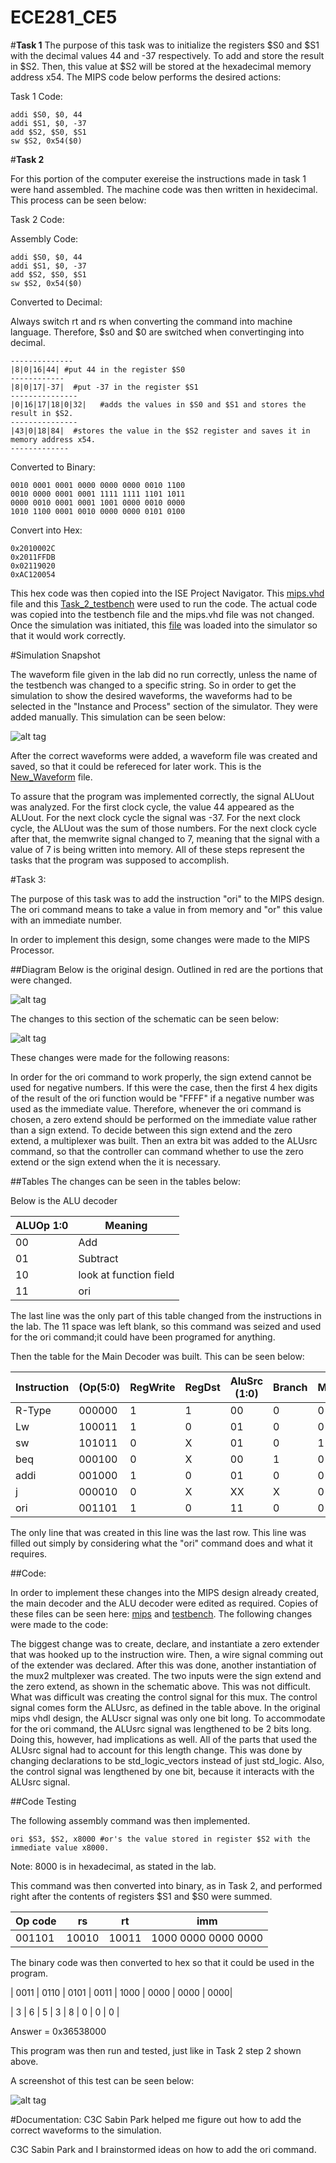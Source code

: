 ECE281_CE5
==========


#**Task 1**
The purpose of this task was to initialize the registers $S0 and $S1 with the decimal values 44 and -37 respectively.  To add and store the result in $S2.  Then, this value at $S2 will be stored at the hexadecimal memory address x54.  The MIPS code below performs the desired actions: 


Task 1 Code: 
```
addi $S0, $0, 44
addi $S1, $0, -37
add $S2, $S0, $S1
sw $S2, 0x54($0)
```



#**Task 2** 

For this portion of the computer exereise the instructions made in task 1 were hand assembled.  The machine code was then written in hexidecimal.  This process can be seen below: 

Task 2 Code:

Assembly Code:
```
addi $S0, $0, 44
addi $S1, $0, -37
add $S2, $S0, $S1
sw $S2, 0x54($0)
```


Converted to Decimal:

Always switch rt and rs when converting the command into machine language.  Therefore, $s0 and $0 are switched when convertinging into decimal. 

```
--------------
|8|0|16|44| #put 44 in the register $S0
------------
|8|0|17|-37|  #put -37 in the register $S1
---------------
|0|16|17|18|0|32|   #adds the values in $S0 and $S1 and stores the result in $S2.  
---------------
|43|0|18|84|  #stores the value in the $S2 register and saves it in memory address x54.  
-------------
```



Converted to Binary:

```
0010 0001 0001 0000 0000 0000 0010 1100
0010 0000 0001 0001 1111 1111 1101 1011
0000 0010 0001 0001 1001 0000 0010 0000
1010 1100 0001 0010 0000 0000 0101 0100
```


Convert into Hex: 

```
0x2010002C
0x2011FFDB
0x02119020
0xAC120054
```

This hex code was then copied into the ISE Project Navigator.  This [mips.vhd](https://raw.githubusercontent.com/JohnTerragnoli/ECE281_CE5/master/mips.vhd) file and this [Task_2_testbench](https://raw.githubusercontent.com/JohnTerragnoli/ECE281_CE5/master/Task_2_Testbench.vhd)  were used to run the code.  The actual code was copied into the testbench file and the mips.vhd file was not changed.  Once the simulation was initiated, this [file](https://raw.githubusercontent.com/JohnTerragnoli/ECE281_CE5/master/mips_waveform.wcfg) was loaded into the simulator so that it would work correctly.  



#Simulation Snapshot 

The waveform file given in the lab did no run correctly, unless the name of the testbench was changed to a specific string.  So in order to get the simulation to show the desired waveforms, the waveforms had to be selected in the "Instance and Process" section of the simulator.  They were added manually.  This simulation can be seen below: 

![alt tag](https://raw.githubusercontent.com/JohnTerragnoli/ECE281_CE5/master/Task_2_Simulation.PNG "Task 2 simulation")

After the correct waveforms were added, a waveform file was created and saved, so that it could be refereced for later work.  This is the [New_Waveform](https://raw.githubusercontent.com/JohnTerragnoli/ECE281_CE5/master/actual_waveform.wcfg) file. 


To assure that the program was implemented correctly, the signal ALUout was analyzed.  For the first clock cycle, the value 44 appeared as the ALUout.  For the next clock cycle the signal was -37.  For the next clock cycle, the ALUout was the sum of those numbers.  For the next clock cycle after that, the memwrite signal changed to 7, meaning that the signal with a value of 7 is being written into memory.  All of these steps represent the tasks that the program was supposed to accomplish.  




#Task 3: 

The purpose of this task was to add the instruction "ori" to the MIPS design.  The ori command means to take a value in from memory and "or" this value with an immediate number.  

In order to implement this design, some changes were made to the MIPS Processor.  



##Diagram
Below is the original design.  Outlined in red are the portions that were changed.  


![alt tag](https://raw.githubusercontent.com/JohnTerragnoli/ECE281_CE5/master/Altered_Schematic.PNG "Altered Controller")


The changes to this section of the schematic can be seen below: 


![alt tag](https://raw.githubusercontent.com/JohnTerragnoli/ECE281_CE5/master/Altered_Schematic_2.JPG "Altered Controller")




These changes were made for the following reasons: 

In order for the ori command to work properly, the sign extend cannot be used for negative numbers.  If this were the case, then the first 4 hex digits of the result of the ori function would be "FFFF" if a negative number was used as the immediate value.  Therefore, whenever the ori command is chosen, a zero extend should be performed on the immediate value rather than a sign extend.  To decide between this sign extend and the zero extend, a multiplexer was built.  Then an extra bit was added to the ALUsrc command, so that the controller can command whether to use the zero extend or the sign extend when the it is necessary.  




##Tables
The changes can be seen in the tables below: 


Below is the ALU decoder

| ALUOp 1:0 | Meaning |
|---|---|
| 00 | Add |
| 01 | Subtract |
| 10 | look at function field |
| 11 | ori |


The last line was the only part of this table changed from the instructions in the lab.  The 11 space was left blank, so this command was seized and used for the ori command;it could have been programed for anything.  


Then the table for the Main Decoder was built.  This can be seen below: 

| Instruction | (Op(5:0) | RegWrite | RegDst | AluSrc (1:0) | Branch | MemWrite | MemtoReg | ALUOp(1:0) | Jump | 
|---|---|---|---|---|---|---|---|---|---|
| R-Type | 000000 | 1 | 1 | 00 | 0 | 0 | 0 | 10 | 0 | 
| Lw | 100011 | 1 | 0 | 01 | 0 | 0 | 1 | 00 | 0 | 
| sw | 101011 | 0 | X | 01 | 0 | 1 | X | 00 | 0 | 
| beq | 000100 | 0 | X | 00 | 1 | 0 | X | 01 | 0 | 
| addi | 001000 | 1 | 0 | 01 | 0 | 0 | 0 | 00 | 0 |
| j | 000010 | 0 | X | XX | X | 0 | X | XX | 1 | 
| ori | 001101 | 1 | 0 | 11 | 0 | 0 | 0 | 11 | 0 |


The only line that was created in this line was the last row.  This line was filled out simply by considering what the "ori" command does and what it requires.  




##Code: 




In order to implement these changes into the MIPS design already created, the main decoder and the ALU decoder were edited as required.  Copies of these files can be seen here:  [mips](https://raw.githubusercontent.com/JohnTerragnoli/ECE281_CE5/master/Task_3_mips.txt) and [testbench](https://raw.githubusercontent.com/JohnTerragnoli/ECE281_CE5/master/Task3_Testbench.txt).  The following changes were made to the code: 

The biggest change was to create, declare, and instantiate a zero extender that was hooked up to the instruction wire.  Then, a wire signal comming out of the extender was declared.  After this was done, another instantiation of the mux2 multplexer was created.  The two inputs were the sign extend and the zero extend, as shown in the schematic above.  This was not difficult.  What was difficult was creating the control signal for this mux.  The control signal comes form the ALUsrc, as defined in the table above.  In the original mips vhdl design, the ALUscr signal was only one bit long.  To accommodate for the ori command, the ALUsrc signal was lengthened to be 2 bits long.  Doing this, however, had implications as well.  All of the parts that used the ALUsrc signal had to account for this length change.  This was done by changing declarations to be std_logic_vectors instead of just std_logic.  Also, the control signal was lengthened by one bit, because it interacts with the ALUsrc signal.  




##Code Testing

The following assembly command was then implemented.

```
ori $S3, $S2, x8000 #or's the value stored in register $S2 with the immediate value x8000.  
```

Note: 8000 is in hexadecimal, as stated in the lab.  

This command was then converted into binary, as in Task 2, and performed right after the contents of registers $S1 and $S0 were summed.  

| Op code | rs | rt | imm | 
|-------|------|----|---|
| 001101 | 10010 | 10011 | 1000 0000 0000 0000|




The binary code was then converted to hex so that it could be used in the program.  

| 0011 | 0110 | 0101 | 0011 | 1000 | 0000 | 0000 | 0000|

| 3 | 6 | 5 | 3 | 8 | 0 | 0 | 0 |


Answer = 	0x36538000


This program was then run and tested, just like in Task 2 step 2 shown above.  

A screenshot of this test can be seen below: 


![alt tag](https://raw.githubusercontent.com/JohnTerragnoli/ECE281_CE5/master/Task_3_Simulation.PNG "Task 3 Simulation")




#Documentation: 
C3C Sabin Park helped me figure out how to add the correct waveforms to the simulation.  

C3C Sabin Park and I brainstormed ideas on how to add the ori command.  
